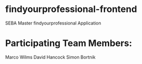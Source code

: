 # findyourprofessional-frontend
SEBA Master findyourprofessional Application

# Participating Team Members:
Marco Wilms
David Hancock
Simon Bortnik